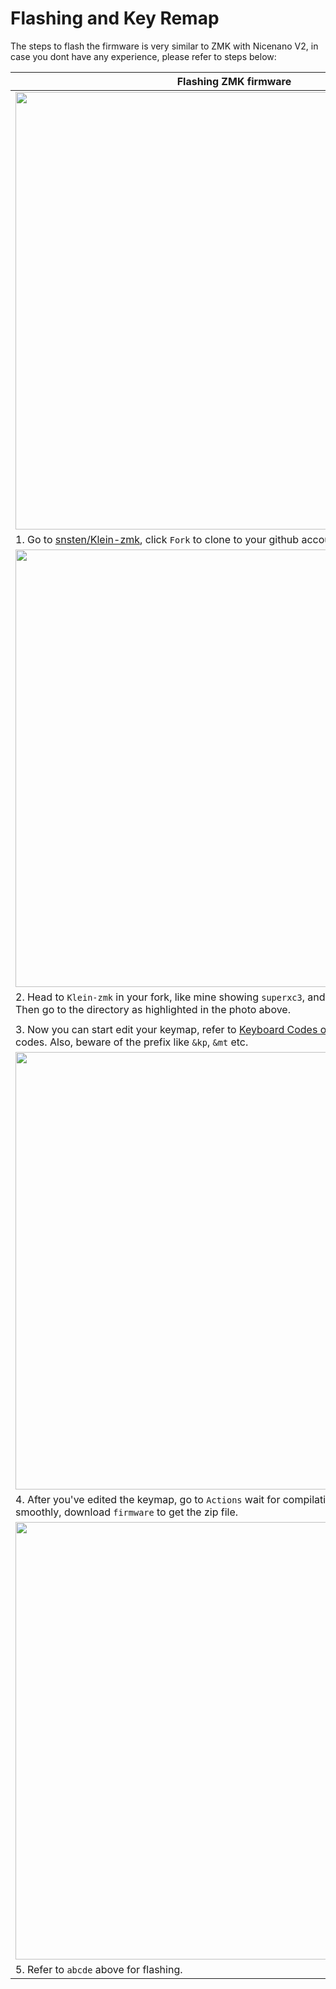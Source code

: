 # Flashing and Key Remap

The steps to flash the firmware is very similar to ZMK with Nicenano V2, in case you dont have any experience, please refer to steps below:

| Flashing ZMK firmware |
|---|
|<img src="https://user-images.githubusercontent.com/79617315/227062821-cc980eaf-55ff-420a-8b8c-a25d6c1db505.png" width="700" >|
|1. Go to [snsten/Klein-zmk](https://github.com/snsten/Klein-zmk), click `Fork` to clone to your github account|
|<img src="https://user-images.githubusercontent.com/79617315/227063210-7e008d0f-ffc0-48c9-ae36-6e6d2fcb96b7.png" width="700" >|
|2. Head to `Klein-zmk` in your fork, like mine showing `superxc3`, and that should be your name. Then go to the directory as highlighted in the photo above. |
||
|3. Now you can start edit your keymap, refer to [Keyboard Codes of ZMK](https://zmk.dev/docs/codes) to insert correct codes. Also, beware of the prefix like `&kp`, `&mt` etc. |
|<img src="https://user-images.githubusercontent.com/79617315/227064231-ec3aff68-11a5-4dfb-8be1-6da7aee1c706.png" width="700" >|
|4. After you've edited the keymap, go to `Actions` wait for compilation. If everything goes smoothly, download `firmware` to get the zip file.|
|<img src="https://user-images.githubusercontent.com/79617315/227065691-f3a060b8-b526-4b9b-9ca2-a06f01eb3be2.jpg" width="700" >|
|5. Refer to `abcde` above for flashing.|






